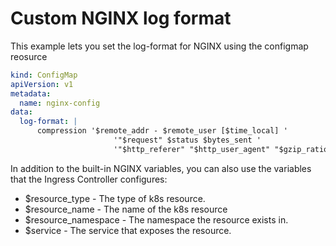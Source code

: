 # Custom NGINX log format

This example lets you set the log-format for NGINX using the configmap reosurce 

```yaml 
kind: ConfigMap
apiVersion: v1
metadata:
  name: nginx-config
data:
  log-format: |
      compression '$remote_addr - $remote_user [$time_local] '
                       '"$request" $status $bytes_sent '
                       '"$http_referer" "$http_user_agent" "$gzip_ratio"'
```

In addition to the built-in NGINX variables, you can also use the variables that the Ingress Controller configures:

- $resource_type - The type of k8s resource. 
- $resource_name - The name of the k8s resource
- $resource_namespace - The namespace the resource exists in.
- $service - The service that exposes the resource.
